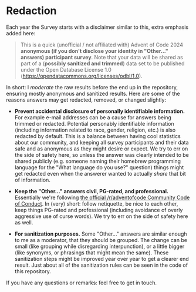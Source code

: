 # Redaction

Each year the Survey starts with a disclaimer similar to this, extra emphasis added here:

> This is a quick (unofficial / not affiliated with) Advent of Code 2024 **anonymous (if you don't disclose your identity in "Other..." answers) participant survey**.
> Note that your data will be shared as part of a (**possibly sanitized and trimmed**) data set to be published under the Open Database License 1.0 (https://opendatacommons.org/licenses/odbl/1.0).

In short: I _moderate_ the raw results before the end up in the repository, ensuring mostly anonymous and sanitized results.
Here are some of the reasons answers may get redacted, removed, or changed slightly:

- **Prevent accidental disclosure of personally identifiable information.**
  For example e-mail addresses can be a cause for answers being trimmed or redacted.
  Potential personably identifiable information (including information related to race, gender, religion, etc.) is also redacted by default.
  This is a balance between having cool statistics about our community, and keeping all survey participants and their data safe and as anonymous as they might desire or expect.
  We try to err on the side of safety here, so unless the answer was clearly intended to be shared publicly (e.g. someone naming their homebrew programming language for the "What language do you use?" question) things might get redacted even when the answerer wanted to actually *share* that bit of information.

- **Keep the "Other..." answers civil, PG-rated, and professional.**
  Essentially we're following [the official /r/adventofcode Community Code of Conduct](https://www.reddit.com/r/adventofcode/wiki/rules/conduct/).
  In (very) short: follow netiquette, be nice to each other, keep things PG-rated and professional (including avoidance of overly aggressive use of curse words).
  We try to err on the side of safety here as well.

- **For sanitization purposes.**
  Some "Other..." answers are similar enough to me as a moderator, that they should be grouped.
  The change can be small (like grouping while disregarding interpunction), or a little bigger (like synonyms, or phrasings that might mean the same).
  These sanitization steps might be improved year over year to get a clearer end result.
  Just about all of the sanitization rules can be seen in the code of this repository.

If you have any questions or remarks: feel free to get in touch.
